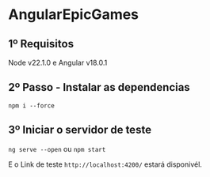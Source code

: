 # AngularEpicGames

## 1º Requisitos

Node v22.1.0 e Angular v18.0.1

## 2º Passo - Instalar as dependencias

`npm i --force`

## 3º Iniciar o servidor de teste

`ng serve --open` ou `npm start`

E o Link de teste `http://localhost:4200/` estará disponivél.


